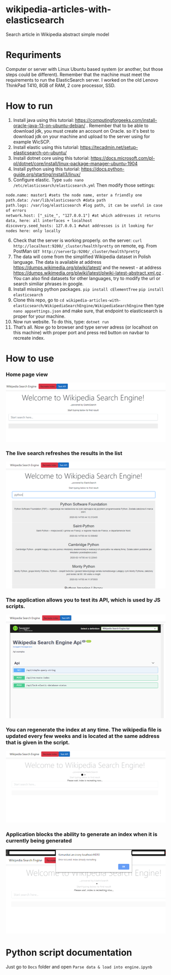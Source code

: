 # wikipedia-articles-with-elasticsearch
Search article in Wikipedia abstract simple model

# Requriments
Computer or server with Linux Ubuntu based system (or another, but those steps could be different). Remember that the machine must meet the requirements to run the ElasticSearch server. I worked on the old Lenovo ThinkPad T410, 8GB of RAM, 2 core processor, SSD.

# How to run
1.	Install java using this tutorial: https://computingforgeeks.com/install-oracle-java-13-on-ubuntu-debian/ . Remember that to be able to download jdk, you must create an account on Oracle. so it's best to download jdk on your machine and upload to the server using for example WicSCP.
2.	Install elastic using this tutorial: https://tecadmin.net/setup-elasticsearch-on-ubuntu/
3.	Install dotnet core using this tutorial: https://docs.microsoft.com/pl-pl/dotnet/core/install/linux-package-manager-ubuntu-1904
4.	Install python using this tutorial: https://docs.python-guide.org/starting/install3/linux/
5.	Configure elastic. Type
`sudo nano /etc/elasticsearch/elasticsearch.yml`
Then modify those settings:
```
node.name: master1 #sets the node name, enter a friendly one
path.data: /var/lib/elasticsearch #data path
path.logs: /var/log/elasticsearch #log path, it can be useful in case of errors
network.host: ["_site_", "127.0.0.1"] #at which addresses it returns data, here: all interfaces + localhost
discovery.seed_hosts: 127.0.0.1 #what addresses is it looking for nodes here: only locally
```
6.	Check that the server is working properly.
on the server:
`curl  http://localhost:9200/_cluster/health?pretty`
on remote, eg. From PostMan
`GET http://serverIp:9200/_cluster/health?pretty`
7.	The data will come from the simplified Wikipedia dataset in Polish language. The data is available at address https://dumps.wikimedia.org/plwiki/latest/ and the newest - at address https://dumps.wikimedia.org/plwiki/latest/plwiki-latest-abstract.xml.gz . You can also find datasets for other languages, try to modify the url or search similiar phrases in google.
8.	Install missing python packages.
`pip install cElementTree`
`pip install elasticsearch`
9.	 Clone this repo, go to 
`cd wikipedia-articles-with-elasticsearch/WikipediaSearchEngine/WikipediaSearchEngine`
then type
`nano appsettings.json`
and make sure, that endpoint to elasticsearch is proper for your machine.
10.	 Now run website. To do this, type:
`dotnet run`
11.	That’s all. Now go to browser and type server adress (or localhost on this machine) with proper port and press red button on navbar to recreate index.

# How to use

### Home page view
![01_Home.png](Images/01_Home.png)

### The live search refreshes the results in the list
![02_Searching.png](Images/02_Searching.png)

### The application allows you to test its API, which is used by JS scripts.
![03_TestApi.png](Images/03_TestApi.png)

### You can regenerate the index at any time. The wikipedia file is updated every few weeks and is located at the same address that is given in the script.
![04_IndexRecreating.png](Images/04_IndexRecreating.png)

### Application blocks the ability to generate an index when it is currently being generated
![05_ErrorIndexAlreadyRecreating.png](Images/05_ErrorIndexAlreadyRecreating.png)

# Python script documentation
Just go to `Docs` folder and open `Parse data & load into engine.ipynb`
